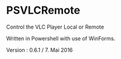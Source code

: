 # PSVLCRemote 
Control the VLC Player Local or Remote

Written in Powershell with use of WinForms. 

Version : 0.6.1 / 7. Mai 2016